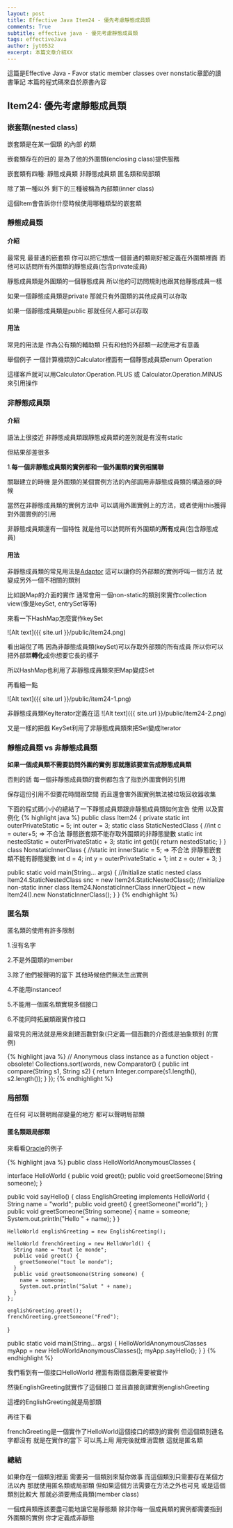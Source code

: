 ```yaml
---
layout: post
title: Effective Java Item24 - 優先考慮靜態成員類 
comments: True 
subtitle: effective java - 優先考慮靜態成員類
tags: effectiveJava
author: jyt0532
excerpt: 本篇文章介紹XX
---
```


這篇是Effective Java - Favor static member classes over nonstatic章節的讀書筆記 本篇的程式碼來自於原書內容

## Item24: 優先考慮靜態成員類

### 嵌套類(nested class)

嵌套類是在某一個類 的內部 的類

嵌套類存在的目的 是為了他的外圍類(enclosing class)提供服務

嵌套類有四種: 靜態成員類 非靜態成員類 匿名類和局部類

除了第一種以外 剩下的三種被稱為內部類(inner class)

這個Item會告訴你什麼時候使用哪種類型的嵌套類

### 靜態成員類

#### 介紹

最常見 最普通的嵌套類 你可以把它想成一個普通的類剛好被定義在外圍類裡面 而他可以訪問所有外圍類的靜態成員(包含private成員)

靜態成員類是外圍類的一個靜態成員 所以他的可訪問規則也跟其他靜態成員一樣 

如果一個靜態成員類是private 
那就只有外圍類的其他成員可以存取

如果一個靜態成員類是public 那就任何人都可以存取

#### 用法

常見的用法是 作為公有類的輔助類 只有和他的外部類一起使用才有意義

舉個例子 
一個計算機類別Calculator裡面有一個靜態成員類enum Operation

這樣客戶就可以用Calculator.Operation.PLUS 或 Calculator.Operation.MINUS 來引用操作

### 非靜態成員類

#### 介紹

語法上很接近 非靜態成員類跟靜態成員類的差別就是有沒有static

但結果卻差很多 

1.**每一個非靜態成員類的實例都和一個外圍類的實例相關聯** 

關聯建立的時機 是外圍類的某個實例方法的內部調用非靜態成員類的構造器的時候

當然在非靜態成員類的實例方法中 可以調用外圍實例上的方法，或者使用this獲得對外圍實例的引用

非靜態成員類還有一個特性 就是他可以訪問所有外圍類的**所有**成員(包含靜態成員)


#### 用法

非靜態成員類的常見用法是[Adaptor](/2017/07/14/adaptor/) 這可以讓你的外部類的實例呼叫一個方法 就變成另外一個不相關的類別

比如說Map的介面的實作 通常會用一個non-static的類別來實作collection view(像是keySet, entrySet等等)

來看一下HashMap怎麼實作keySet

![Alt text]({{ site.url }}/public/item24.png)

看出端倪了嗎 因為非靜態成員類(keySet)可以存取外部類的所有成員 所以你可以把外部類**轉化**成你想要它長的樣子

所以HashMap也利用了非靜態成員類來把Map變成Set

再看細一點

![Alt text]({{ site.url }}/public/item24-1.png)

非靜態成員類KeyIterator定義在這
![Alt text]({{ site.url }}/public/item24-2.png)

又是一樣的把戲 KeySet利用了非靜態成員類來把Set變成Iterator

### 靜態成員類 vs 非靜態成員類

**如果一個成員類不需要訪問外圍的實例 那就應該要宣告成靜態成員類**

否則的話 每一個非靜態成員類的實例都包含了指到外圍實例的引用 

保存這份引用不但要花時間跟空間 而且還會害外圍實例無法被垃圾回收器收集

下面的程式碼小小的總結了一下靜態成員類跟非靜態成員類如何宣告 使用 以及實例化
{% highlight java %}
public class Item24 {
  private static int outerPrivateStatic = 5;
  int outer = 3;
  static class StaticNestedClass {
        //int c = outer+5; => 不合法 靜態嵌套類不能存取外圍類的非靜態變數
        static int nestedStatic = outerPrivateStatic + 3;
        static int get(){
          return nestedStatic;
        }
  }
  class NonstaticInnerClass {
    //static int innerStatic = 5; => 不合法 非靜態嵌套類不能有靜態變數
    int d = 4;
    int y = outerPrivateStatic + 1;
    int z = outer + 3;
  }

  public static void main(String... args) {
    //Initialize static nested class
    Item24.StaticNestedClass snc = new Item24.StaticNestedClass();
    //Initialize non-static inner class
    Item24.NonstaticInnerClass innerObject = new Item24().new NonstaticInnerClass();
  }
}
{% endhighlight %}

### 匿名類

匿名類的使用有許多限制 

1.沒有名字

2.不是外圍類的member

3.除了他們被聲明的當下 其他時候他們無法生出實例

4.不能用instanceof

5.不能用一個匿名類實現多個接口

6.不能同時拓展類跟實作接口

最常見的用法就是用來創建函數對象(只定義一個函數的介面或是抽象類別 的實例)

{% highlight java %}
// Anonymous class instance as a function object - obsolete!
Collections.sort(words, new Comparator<String>() {
  public int compare(String s1, String s2) {
    return Integer.compare(s1.length(), s2.length());
  }
});
{% endhighlight %}


### 局部類

在任何 可以聲明局部變量的地方 都可以聲明局部類


#### 匿名類跟局部類

來看看[Oracle](https://docs.oracle.com/javase/tutorial/java/javaOO/anonymousclasses.html)的例子

{% highlight java %}
public class HelloWorldAnonymousClasses {

  interface HelloWorld {
    public void greet();
    public void greetSomeone(String someone);
  }

  public void sayHello() {
    class EnglishGreeting implements HelloWorld {
      String name = "world";
      public void greet() {
        greetSomeone("world");
      }
      public void greetSomeone(String someone) {
        name = someone;
        System.out.println("Hello " + name);
      }
    }

    HelloWorld englishGreeting = new EnglishGreeting();

    HelloWorld frenchGreeting = new HelloWorld() {
      String name = "tout le monde";
      public void greet() {
        greetSomeone("tout le monde");
      }
      public void greetSomeone(String someone) {
        name = someone;
        System.out.println("Salut " + name);
      }
    };

    englishGreeting.greet();
    frenchGreeting.greetSomeone("Fred");
  }

  public static void main(String... args) {
    HelloWorldAnonymousClasses myApp =
        new HelloWorldAnonymousClasses();
    myApp.sayHello();
  }
}
{% endhighlight %}

我們看到有一個接口HelloWorld 裡面有兩個函數需要被實作

然後EnglishGreeting就實作了這個接口 並且直接創建實例englishGreeting

這裡的EnglishGreeting就是局部類

再往下看

frenchGreeting是一個實作了HelloWorld這個接口的類別的實例 但這個類別連名字都沒有 就是在實作的當下 可以馬上用 用完後就煙消雲散 這就是匿名類


### 總結

如果你在一個類別裡面 需要另一個類別來幫你做事 而這個類別只需要存在某個方法以內 那就使用匿名類或局部類 但如果這個方法需要在方法之外也可見 或是這個類別比較大 那就必須要用成員類(member class)

一個成員類應該要盡可能地讓它是靜態類 除非你每一個成員類的實例都需要指到外圍類的實例 你才定義成非靜態
